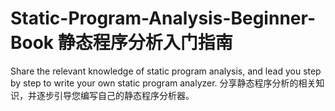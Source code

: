 # Static-Program-Analysis-Beginner-Book 静态程序分析入门指南

Share the relevant knowledge of static program analysis, and lead you step by step to write your own static program analyzer. 分享静态程序分析的相关知识，并逐步引导您编写自己的静态程序分析器。

